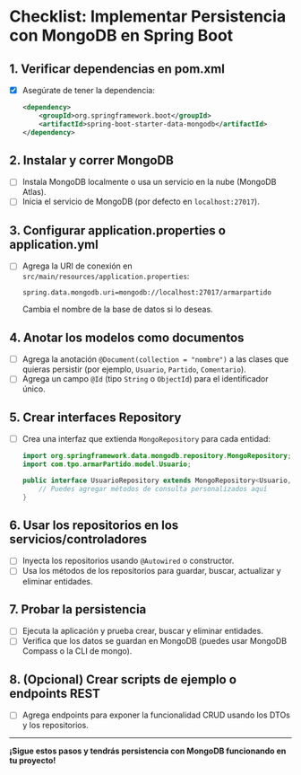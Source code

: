 # Checklist: Implementar Persistencia con MongoDB en Spring Boot

## 1. Verificar dependencias en pom.xml

- [x] Asegúrate de tener la dependencia:
  ```xml
  <dependency>
      <groupId>org.springframework.boot</groupId>
      <artifactId>spring-boot-starter-data-mongodb</artifactId>
  </dependency>
  ```

## 2. Instalar y correr MongoDB

- [ ] Instala MongoDB localmente o usa un servicio en la nube (MongoDB Atlas).
- [ ] Inicia el servicio de MongoDB (por defecto en `localhost:27017`).

## 3. Configurar application.properties o application.yml

- [ ] Agrega la URI de conexión en `src/main/resources/application.properties`:
  ```properties
  spring.data.mongodb.uri=mongodb://localhost:27017/armarpartido
  ```
  Cambia el nombre de la base de datos si lo deseas.

## 4. Anotar los modelos como documentos

- [ ] Agrega la anotación `@Document(collection = "nombre")` a las clases que quieras persistir (por ejemplo, `Usuario`, `Partido`, `Comentario`).
- [ ] Agrega un campo `@Id` (tipo `String` o `ObjectId`) para el identificador único.

## 5. Crear interfaces Repository

- [ ] Crea una interfaz que extienda `MongoRepository` para cada entidad:

  ```java
  import org.springframework.data.mongodb.repository.MongoRepository;
  import com.tpo.armarPartido.model.Usuario;

  public interface UsuarioRepository extends MongoRepository<Usuario, String> {
      // Puedes agregar métodos de consulta personalizados aquí
  }
  ```

## 6. Usar los repositorios en los servicios/controladores

- [ ] Inyecta los repositorios usando `@Autowired` o constructor.
- [ ] Usa los métodos de los repositorios para guardar, buscar, actualizar y eliminar entidades.

## 7. Probar la persistencia

- [ ] Ejecuta la aplicación y prueba crear, buscar y eliminar entidades.
- [ ] Verifica que los datos se guardan en MongoDB (puedes usar MongoDB Compass o la CLI de mongo).

## 8. (Opcional) Crear scripts de ejemplo o endpoints REST

- [ ] Agrega endpoints para exponer la funcionalidad CRUD usando los DTOs y los repositorios.

---

**¡Sigue estos pasos y tendrás persistencia con MongoDB funcionando en tu proyecto!**
